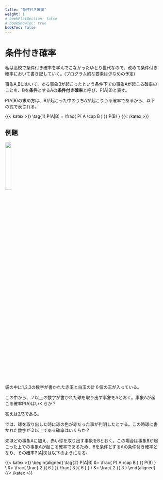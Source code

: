 ```yaml
---
title: "条件付き確率"
weight: 1
# bookFlatSection: false
# bookShowToC: true
bookToc: false
---
```


# 条件付き確率

私は高校で条件付き確率を学んでこなかったゆとり世代なので、改めて条件付き確率において書き記していく。(プログラム的な要素は少なめの予定)

事象A,Bにおいて、ある事象Bが起こったという条件下での事象Aが起こる確率のことを、Bを**条件**とするAの**条件付き確率**と呼び、P(A|B)と表す。

P(A|B)の求め方は、Bが起こった中のうちAが起こりうる確率であるから、以下の式で表される。

{{< katex  >}}
\tag{1}  P(A|B) = \frac{ P( A \cap B ) }{ P(B) } 
{{< /katex >}}


## 例題

<img src="/img/math/conditional_probability1.png" width=20%>

袋の中に1,2,3の数字が書かれた赤玉と白玉の計６個の玉が入っている。

この中から、２以上の数字が書かれた球を取り出す事象をAとおく。事象Aが起こる確率P(A)はいくらか？

答えは2/3である。

では、球を取り出した時に球の色が赤だった事が判明したとする。この時球に書かれた数字が２以上である確率はいくらか？

先ほどの事象Aに加え、赤い球を取り出す事象をBとおく。この場合は事象Bが起こった上での事象Aが起こる確率であるため、Bを条件とするAの条件付き確率となり、その確率P(A|B)は以下のようになる。

{{< katex  >}}
\begin{aligned}
\tag{2}  P(A|B) &= \frac{ P( A \cap B ) }{ P(B) } \\ 
                &= \frac{ \frac{ 2 }{ 6 } }{ \frac{ 3 }{ 6 } } \\
                &= \frac{ 2 }{ 3 }
\end{aligned}
{{< /katex >}}

